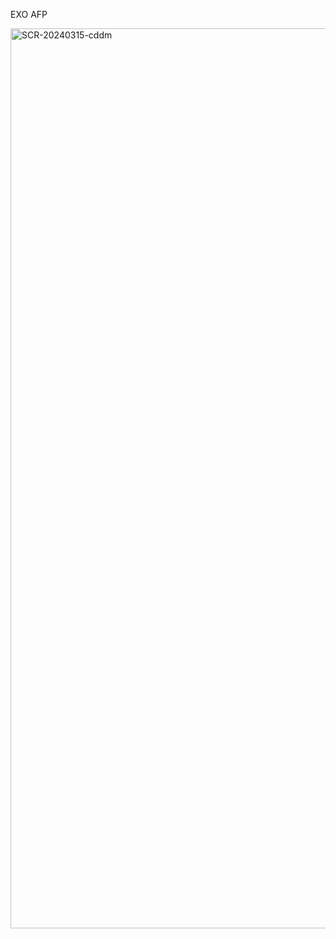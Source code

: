 EXO AFP

<img width="1440" alt="SCR-20240315-cddm" src="https://github.com/ALL-ALL-ALL/AFP-new/assets/157831738/bd83c67f-a519-410d-a09a-b1bf59c3d62f">
